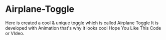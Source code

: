 # Airplane-Toggle
Here is created a cool &amp; unique toggle which is called Airplane Toggle It is developed with Animation that's why it looks cool Hope You Like This Code or VIdeo.
